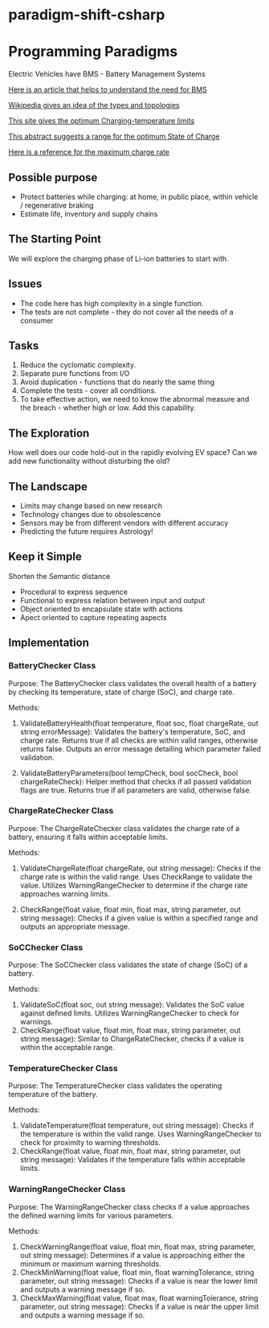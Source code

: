 # paradigm-shift-csharp

# Programming Paradigms

Electric Vehicles have BMS - Battery Management Systems

[Here is an article that helps to understand the need for BMS](https://circuitdigest.com/article/battery-management-system-bms-for-electric-vehicles)

[Wikipedia gives an idea of the types and topologies](https://en.wikipedia.org/wiki/Battery_management_system)

[This site gives the optimum Charging-temperature limits](https://batteryuniversity.com/learn/article/charging_at_high_and_low_temperatures)

[This abstract suggests a range for the optimum State of Charge](https://www.sciencedirect.com/science/article/pii/S2352484719310911)

[Here is a reference for the maximum charge rate](https://www.electronics-notes.com/articles/electronic_components/battery-technology/li-ion-lithium-ion-charging.php#:~:text=Constant%20current%20charge:%20In%20the%20first%20stage%20of,rate%20of%20a%20maximum%20of%200.8C%20is%20recommended.)

## Possible purpose

- Protect batteries while charging:
at home, in public place, within vehicle / regenerative braking
- Estimate life, inventory and supply chains

## The Starting Point

We will explore the charging phase of Li-ion batteries to start with.

## Issues

- The code here has high complexity in a single function.
- The tests are not complete - they do not cover all the needs of a consumer

## Tasks

1. Reduce the cyclomatic complexity.
1. Separate pure functions from I/O
1. Avoid duplication - functions that do nearly the same thing
1. Complete the tests - cover all conditions.
1. To take effective action, we need to know
the abnormal measure and the breach -
whether high or low. Add this capability.

## The Exploration

How well does our code hold-out in the rapidly evolving EV space?
Can we add new functionality without disturbing the old?

## The Landscape

- Limits may change based on new research
- Technology changes due to obsolescence
- Sensors may be from different vendors with different accuracy
- Predicting the future requires Astrology!

## Keep it Simple

Shorten the Semantic distance

- Procedural to express sequence
- Functional to express relation between input and output
- Object oriented to encapsulate state with actions
- Apect oriented to capture repeating aspects

## Implementation

### BatteryChecker Class
Purpose:
The BatteryChecker class validates the overall health of a battery by checking its temperature, state of charge (SoC), and charge rate.

Methods:

1) ValidateBatteryHealth(float temperature, float soc, float chargeRate, out string errorMessage):
Validates the battery's temperature, SoC, and charge rate.
Returns true if all checks are within valid ranges, otherwise returns false.
Outputs an error message detailing which parameter failed validation.

2) ValidateBatteryParameters(bool tempCheck, bool socCheck, bool chargeRateCheck):
Helper method that checks if all passed validation flags are true.
Returns true if all parameters are valid, otherwise false.

### ChargeRateChecker Class
Purpose:
The ChargeRateChecker class validates the charge rate of a battery, ensuring it falls within acceptable limits.

Methods:

1) ValidateChargeRate(float chargeRate, out string message):
Checks if the charge rate is within the valid range.
Uses CheckRange to validate the value.
Utilizes WarningRangeChecker to determine if the charge rate approaches warning limits.

2) CheckRange(float value, float min, float max, string parameter, out string message):
Checks if a given value is within a specified range and outputs an appropriate message.

### SoCChecker Class
Purpose:
The SoCChecker class validates the state of charge (SoC) of a battery.

Methods:

1) ValidateSoC(float soc, out string message):
Validates the SoC value against defined limits.
Utilizes WarningRangeChecker to check for warnings.
2) CheckRange(float value, float min, float max, string parameter, out string message):
Similar to ChargeRateChecker, checks if a value is within the acceptable range.

### TemperatureChecker Class
Purpose:
The TemperatureChecker class validates the operating temperature of the battery.

Methods:

1) ValidateTemperature(float temperature, out string message):
Checks if the temperature is within the valid range.
Uses WarningRangeChecker to check for proximity to warning thresholds.
2) CheckRange(float value, float min, float max, string parameter, out string message):
Validates if the temperature falls within acceptable limits.

### WarningRangeChecker Class
Purpose:
The WarningRangeChecker class checks if a value approaches the defined warning limits for various parameters.

Methods:

1) CheckWarningRange(float value, float min, float max, string parameter, out string message):
Determines if a value is approaching either the minimum or maximum warning thresholds.
2) CheckMinWarning(float value, float min, float warningTolerance, string parameter, out string message):
Checks if a value is near the lower limit and outputs a warning message if so.
3) CheckMaxWarning(float value, float max, float warningTolerance, string parameter, out string message):
Checks if a value is near the upper limit and outputs a warning message if so.

